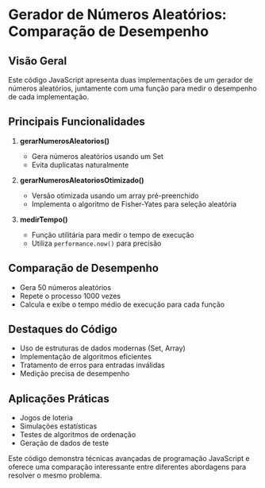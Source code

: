 
# Gerador de Números Aleatórios: Comparação de Desempenho

## Visão Geral

Este código JavaScript apresenta duas implementações de um gerador de números aleatórios, juntamente com uma função para medir o desempenho de cada implementação.

## Principais Funcionalidades

1. **gerarNumerosAleatorios()**
   - Gera números aleatórios usando um Set
   - Evita duplicatas naturalmente

2. **gerarNumerosAleatoriosOtimizado()**
   - Versão otimizada usando um array pré-preenchido
   - Implementa o algoritmo de Fisher-Yates para seleção aleatória

3. **medirTempo()**
   - Função utilitária para medir o tempo de execução
   - Utiliza `performance.now()` para precisão

## Comparação de Desempenho

- Gera 50 números aleatórios
- Repete o processo 1000 vezes
- Calcula e exibe o tempo médio de execução para cada função

## Destaques do Código

- Uso de estruturas de dados modernas (Set, Array)
- Implementação de algoritmos eficientes
- Tratamento de erros para entradas inválidas
- Medição precisa de desempenho

## Aplicações Práticas

- Jogos de loteria
- Simulações estatísticas
- Testes de algoritmos de ordenação
- Geração de dados de teste

Este código demonstra técnicas avançadas de programação JavaScript e oferece uma comparação interessante entre diferentes abordagens para resolver o mesmo problema.
